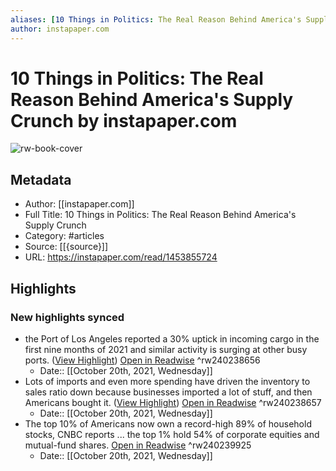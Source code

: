 ```yaml
---
aliases: [10 Things in Politics: The Real Reason Behind America's Supply Crunch, 10 Things in Politics: The Real Reason Behind America's Supply Crunch]
author: instapaper.com
---
```

# 10 Things in Politics: The Real Reason Behind America's Supply Crunch by instapaper.com

![rw-book-cover](https://readwise-assets.s3.amazonaws.com/static/images/article2.74d541386bbf.png)

## Metadata
- Author: [[instapaper.com]]
- Full Title: 10 Things in Politics: The Real Reason Behind America's Supply Crunch
- Category: #articles
- Source: [[{source}]]
- URL: https://instapaper.com/read/1453855724

## Highlights
### New highlights synced
- the Port of Los Angeles reported a 30% uptick in incoming cargo in the first nine months of 2021 and similar activity is surging at other busy ports. ([View Highlight](https://instapaper.com/read/1453855724/17772153)) [Open in Readwise](https://readwise.io/open/240238656) ^rw240238656
    - Date:: [[October 20th, 2021, Wednesday]]
- Lots of imports and even more spending have driven the inventory to sales ratio down because businesses imported a lot of stuff, and then Americans bought it. ([View Highlight](https://instapaper.com/read/1453855724/17772155)) [Open in Readwise](https://readwise.io/open/240238657) ^rw240238657
    - Date:: [[October 20th, 2021, Wednesday]]
- The top 10% of Americans now own a record-high 89% of household stocks, CNBC reports ... the top 1% hold 54% of corporate equities and mutual-fund shares. [Open in Readwise](https://readwise.io/open/240239925) ^rw240239925
    - Date:: [[October 20th, 2021, Wednesday]]
